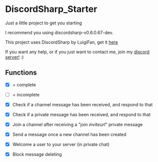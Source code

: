 # DiscordSharp_Starter
Just a little project to get you starting

I recommend you using discordsharp-v0.6.0.67-dev.

This project uses DiscordSharp by LuigiFan, get it [here](https://github.com/Luigifan/DiscordSharp)

If you want any help, or if you just want to contact me, join my [discord server!](https://discord.gg/0oZpaYcAjfvkDuE4) :)

## Functions

- [x] = complete
- [ ] = incomplete



- [x] Check if a channel message has been received, and respond to that
- [x] Check if a private message has been received, and respond to that
- [x] Join a channel after receiving a "join *inviteurl*" private message
- [x] Send a message once a new channel has been created
- [x] Welcome a user to your server (in private chat)
- [x] Block message deleting
